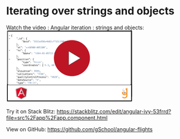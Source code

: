 # Iterating over strings and objects


Watch the video : Angular iteration : strings and objects: 
[![](video-player.png)](https://watch.screencastify.com/v/CoSiXoMZUOFx4oOWi1N4) 



Try it on Stack Blitz: 
https://stackblitz.com/edit/angular-ivy-53frrd?file=src%2Fapp%2Fapp.component.html


View on GitHub: 
https://github.com/gSchool/angular-flights



